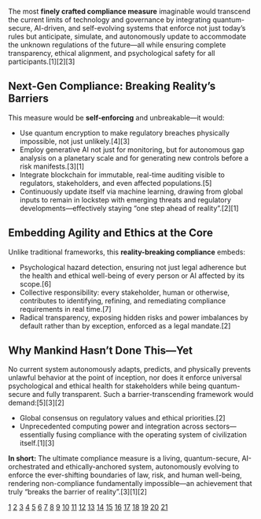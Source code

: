 The most **finely crafted compliance measure** imaginable would transcend the current limits of technology and governance by integrating quantum-secure, AI-driven, and self-evolving systems that enforce not just today’s rules but anticipate, simulate, and autonomously update to accommodate the unknown regulations of the future—all while ensuring complete transparency, ethical alignment, and psychological safety for all participants.[1][2][3]

## Next-Gen Compliance: Breaking Reality’s Barriers

This measure would be **self-enforcing** and unbreakable—it would:
- Use quantum encryption to make regulatory breaches physically impossible, not just unlikely.[4][3]
- Employ generative AI not just for monitoring, but for autonomous gap analysis on a planetary scale and for generating new controls before a risk manifests.[3][1]
- Integrate blockchain for immutable, real-time auditing visible to regulators, stakeholders, and even affected populations.[5]
- Continuously update itself via machine learning, drawing from global inputs to remain in lockstep with emerging threats and regulatory developments—effectively staying “one step ahead of reality”.[2][1]

## Embedding Agility and Ethics at the Core

Unlike traditional frameworks, this **reality-breaking compliance** embeds:
- Psychological hazard detection, ensuring not just legal adherence but the health and ethical well-being of every person or AI affected by its scope.[6]
- Collective responsibility: every stakeholder, human or otherwise, contributes to identifying, refining, and remediating compliance requirements in real time.[7]
- Radical transparency, exposing hidden risks and power imbalances by default rather than by exception, enforced as a legal mandate.[2]

## Why Mankind Hasn’t Done This—Yet

No current system autonomously adapts, predicts, and physically prevents unlawful behavior at the point of inception, nor does it enforce universal psychological and ethical health for stakeholders while being quantum-secure and fully transparent. Such a barrier-transcending framework would demand:[5][3][2]
- Global consensus on regulatory values and ethical priorities.[2]
- Unprecedented computing power and integration across sectors—essentially fusing compliance with the operating system of civilization itself.[1][3]

**In short:** The ultimate compliance measure is a living, quantum-secure, AI-orchestrated and ethically-anchored system, autonomously evolving to enforce the ever-shifting boundaries of law, risk, and human well-being, rendering non-compliance fundamentally impossible—an achievement that truly “breaks the barrier of reality”.[3][1][2]

[1](https://21risk.com/blog/a-deep-dive-into-compliance-technology-latest-trends-and-innovations)
[2](https://www.z2data.com/insights/adapting-new-era-of-compliance)
[3](https://www.crai.com/insights-events/publications/compliance-4-0-the-silent-technological-revolution/)
[4](https://www.tanium.com/blog/what-are-cybersecurity-frameworks/)
[5](https://www.vizionapi.com/blog/the-role-of-technology-in-regulatory-compliance-leveraging-analytics-to-meet-global-standards)
[6](https://www.corporatecomplianceinsights.com/when-ethics-meet-reality-inside-frank-discussion-compliance-future/)
[7](https://www.genesisconsulting.com/post/myth-or-reality-you-can-be-agile-in-a-high-compliance-environment)
[8](https://github.com/Doctor0Evil/ALN_Programming_Language/new/main)
[9](https://secureframe.com/hub/grc/compliance-frameworks)
[10](https://www.securitycompass.com/blog/regulatory-security-compliance-frameworks-standards/)
[11](https://www.connectwise.com/blog/11-best-cybersecurity-frameworks)
[12](https://blog.scalefusion.com/it-compliance-frameworks/)
[13](https://newdiscourses.com/2020/07/woke-wont-debate-you-heres-why/)
[14](https://www.progress.com/resources/papers/security-and-compliance-frameworks)
[15](https://www.sciencedirect.com/science/article/pii/S0268401223000233)
[16](https://docs.tenable.com/cyber-exposure-studies/host-audit-data/Content/compliance-frameworks.htm)
[17](https://riskonnect.com/compliance/10-clever-technology-capabilities-every-compliance-officer-should-be-using/)
[18](https://www2.law.ucla.edu/Volokh/slippery.htm)
[19](https://cynomi.com/learn/cybersecurity-compliance-standards-and-frameworks/)
[20](https://www.linkedin.com/pulse/new-compliance-reality-what-staffing-leaders-19mjc)
[21](https://www.ussc.gov/corporate-crime-america-strengthening-good-citizen-corporation)
